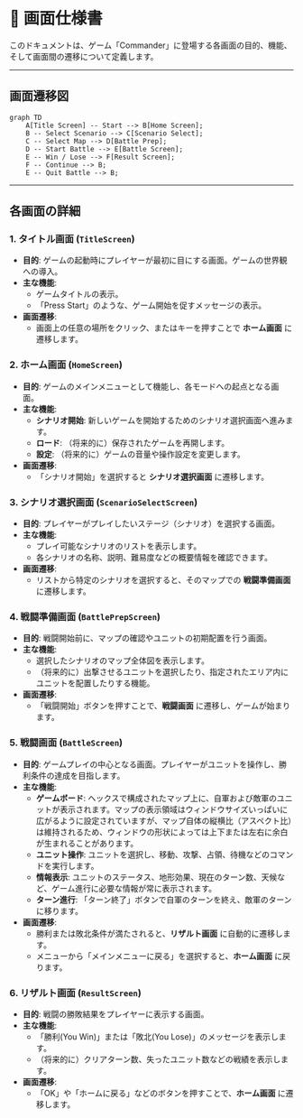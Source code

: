 # 📖 画面仕様書

このドキュメントは、ゲーム「Commander」に登場する各画面の目的、機能、そして画面間の遷移について定義します。

---

## 画面遷移図

```mermaid
graph TD
    A[Title Screen] -- Start --> B[Home Screen];
    B -- Select Scenario --> C[Scenario Select];
    C -- Select Map --> D[Battle Prep];
    D -- Start Battle --> E[Battle Screen];
    E -- Win / Lose --> F[Result Screen];
    F -- Continue --> B;
    E -- Quit Battle --> B;
```

---

## 各画面の詳細

### 1. タイトル画面 (`TitleScreen`)
*   **目的**: ゲームの起動時にプレイヤーが最初に目にする画面。ゲームの世界観への導入。
*   **主な機能**:
    *   ゲームタイトルの表示。
    *   「Press Start」のような、ゲーム開始を促すメッセージの表示。
*   **画面遷移**:
    *   画面上の任意の場所をクリック、またはキーを押すことで **ホーム画面** に遷移します。

### 2. ホーム画面 (`HomeScreen`)
*   **目的**: ゲームのメインメニューとして機能し、各モードへの起点となる画面。
*   **主な機能**:
    *   **シナリオ開始**: 新しいゲームを開始するためのシナリオ選択画面へ進みます。
    *   **ロード**: （将来的に）保存されたゲームを再開します。
    *   **設定**: （将来的に）ゲームの音量や操作設定を変更します。
*   **画面遷移**:
    *   「シナリオ開始」を選択すると **シナリオ選択画面** に遷移します。

### 3. シナリオ選択画面 (`ScenarioSelectScreen`)
*   **目的**: プレイヤーがプレイしたいステージ（シナリオ）を選択する画面。
*   **主な機能**:
    *   プレイ可能なシナリオのリストを表示します。
    *   各シナリオの名称、説明、難易度などの概要情報を確認できます。
*   **画面遷移**:
    *   リストから特定のシナリオを選択すると、そのマップでの **戦闘準備画面** に遷移します。

### 4. 戦闘準備画面 (`BattlePrepScreen`)
*   **目的**: 戦闘開始前に、マップの確認やユニットの初期配置を行う画面。
*   **主な機能**:
    *   選択したシナリオのマップ全体図を表示します。
    *   （将来的に）出撃させるユニットを選択したり、指定されたエリア内にユニットを配置したりする機能。
*   **画面遷移**:
    *   「戦闘開始」ボタンを押すことで、**戦闘画面** に遷移し、ゲームが始まります。

### 5. 戦闘画面 (`BattleScreen`)
*   **目的**: ゲームプレイの中心となる画面。プレイヤーがユニットを操作し、勝利条件の達成を目指します。
*   **主な機能**:
    *   **ゲームボード**: ヘックスで構成されたマップ上に、自軍および敵軍のユニットが表示されます。マップの表示領域はウィンドウサイズいっぱいに広がるように設定されていますが、マップ自体の縦横比（アスペクト比）は維持されるため、ウィンドウの形状によっては上下または左右に余白が生まれることがあります。
    *   **ユニット操作**: ユニットを選択し、移動、攻撃、占領、待機などのコマンドを実行します。
    *   **情報表示**: ユニットのステータス、地形効果、現在のターン数、天候など、ゲーム進行に必要な情報が常に表示されます。
    *   **ターン進行**: 「ターン終了」ボタンで自軍のターンを終え、敵軍のターンに移ります。
*   **画面遷移**:
    *   勝利または敗北条件が満たされると、**リザルト画面** に自動的に遷移します。
    *   メニューから「メインメニューに戻る」を選択すると、**ホーム画面** に戻ります。

### 6. リザルト画面 (`ResultScreen`)
*   **目的**: 戦闘の勝敗結果をプレイヤーに表示する画面。
*   **主な機能**:
    *   「勝利(You Win)」または「敗北(You Lose)」のメッセージを表示します。
    *   （将来的に）クリアターン数、失ったユニット数などの戦績を表示します。
*   **画面遷移**:
    *   「OK」や「ホームに戻る」などのボタンを押すことで、**ホーム画面** に遷移します。
